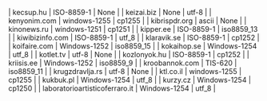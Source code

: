 | kecsup.hu | ISO-8859-1 | None |
| keizai.biz | None | utf-8 |
| kenyonim.com | windows-1255 | cp1255 |
| kibrispdr.org | ascii | None |
| kinonews.ru | windows-1251 | cp1251 |
| kipper.ee | ISO-8859-1 | iso8859_13 |
| kiwibizinfo.com | ISO-8859-1 | utf_8 |
| klaravik.se | ISO-8859-1 | cp1252 |
| koifaire.com | Windows-1252 | iso8859_15 |
| kokaihop.se | Windows-1254 | utf_8 |
| kotlet.tv | utf-8 | None |
| kozlonyok.hu | ISO-8859-1 | cp1252 |
| kriisis.ee | Windows-1252 | iso8859_9 |
| kroobannok.com | TIS-620 | iso8859_11 |
| krugzdravlja.rs | utf-8 | None |
| ktl.co.il | windows-1255 | cp1255 |
| kukbuk.pl | Windows-1254 | utf_8 |
| kurzy.cz | Windows-1254 | cp1250 |
| laboratorioartisticoferraro.it | Windows-1254 | utf_8 |
